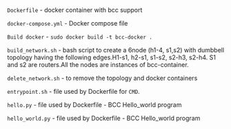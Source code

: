 `Dockerfile` - docker container with bcc support

`docker-compose.yml` - Docker compose file

`Build docker` - `sudo docker build -t bcc-docker .`

`build_network.sh` -  bash script to create a 6node (h1-4, s1,s2) with dumbbell topology having the following edges.H1-s1, h2-s1, s1-s2, s2-h3, s2-h4. S1 and s2 are routers.All the nodes are instances of bcc-container.

`delete_network.sh` - to remove the topology and docker containers

`entrypoint.sh` - file used by Dockerfile for `CMD`.

`hello.py` - file used by Dockerfile - BCC Hello_world program

`hello_world.py` - file used by Dockerfile - BCC Hello_world program
